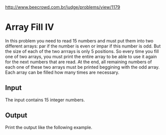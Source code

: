 http://www.beecrowd.com.br/judge/problems/view/1179

# Array Fill IV

In this problem you need to read 15 numbers and must put them into two
different arrays: par if the number is even or impar if this number is odd.
But  the size of each of the two arrrays is only 5 positions. So every time
you fill one of two arrays, you must print the entire array to be able to use
it again for the next numbers that are read. At the end, all remaining numbers
of each one of these two arrays must be printed beggining with the odd array.
Each array can be filled how many times are necessary.

## Input

The input contains 15 integer numbers.

## Output

Print the output like the following example.
